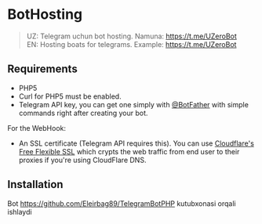 # BotHosting
> UZ: Telegram uchun bot hosting. Namuna: https://t.me/UZeroBot  
> EN: Hosting boats for telegrams. Example: https://t.me/UZeroBot

Requirements
---------

* PHP5
* Curl for PHP5 must be enabled.
* Telegram API key, you can get one simply with [@BotFather](https://core.telegram.org/bots#botfather) with simple commands right after creating your bot.

For the WebHook:
* An SSL certificate (Telegram API requires this). You can use [Cloudflare's Free Flexible SSL](https://www.cloudflare.com/ssl) which crypts the web traffic from end user to their proxies if you're using CloudFlare DNS.    


Installation
---------



Bot https://github.com/Eleirbag89/TelegramBotPHP kutubxonasi orqali ishlaydi
